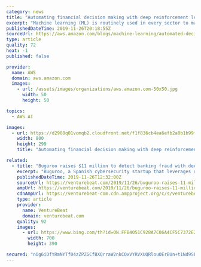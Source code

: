 ```yaml
---
category: news
title: "Automating financial decision making with deep reinforcement learning"
excerpt: "Machine learning (ML) is routinely used in every sector to make predictions. But beyond simple predictions, making decisions is more complicated because non-optimal short-term decisions are sometimes preferred or even necessary to enable long-term, strategic goals. Optimizing policies to make sequential"
publishedDateTime: 2019-11-26T20:18:55Z
sourceUrl: https://aws.amazon.com/blogs/machine-learning/automated-decision-making-with-deep-reinforcement-learning/
type: article
quality: 72
heat: -1
published: false

provider:
  name: AWS
  domain: aws.amazon.com
  images:
    - url: /assets/images/organizations/aws.amazon.com-50x50.jpg
      width: 50
      height: 50

topics:
  - AWS AI

images:
  - url: https://d2908q01vomqb2.cloudfront.net/f1f836cb4ea6efb2a0b1b99f41ad8b103eff4b59/2019/11/11/automated-decision-making-5.gif
    width: 800
    height: 299
    title: "Automating financial decision making with deep reinforcement learning"

related:
  - title: "Buguroo raises $11 million to detect banking fraud with deep learning and behavioral biometrics"
    excerpt: "Buguroo, a Spanish cybersecurity startup that leverages deep learning and behavioral biometrics to help banks spot fraudulent activity, has raised $11 million in a series A round led by Silicon Valley’s Ten Eleven Ventures and Spain’s Seaya Ventures, with participation from Conexo Ventures and Inveready Technology Investment Group."
    publishedDateTime: 2019-11-26T12:32:00Z
    sourceUrl: https://venturebeat.com/2019/11/26/buguroo-raises-11-million-to-detect-banking-fraud-with-deep-learning-and-behavioral-biometrics/
    ampUrl: https://venturebeat.com/2019/11/26/buguroo-raises-11-million-to-detect-banking-fraud-with-deep-learning-and-behavioral-biometrics/amp/
    cdnAmpUrl: https://venturebeat-com.cdn.ampproject.org/c/s/venturebeat.com/2019/11/26/buguroo-raises-11-million-to-detect-banking-fraud-with-deep-learning-and-behavioral-biometrics/amp/
    type: article
    provider:
      name: VentureBeat
      domain: venturebeat.com
    quality: 92
    images:
      - url: https://www.bing.com/th?id=ON.FFB4051C928A7C06A4CF5C7372E24351
        width: 700
        height: 390

secured: "nOg6iDfYRmNYTf04zZPZGCfBXQrraW2nkCOxVYRVXUQRlouOErBUn+t1Nd9SFpmcclQVNbmCBVcKBYr8j5fHSBe8rEKFTs3OYrp/k7NmY1uCQUb0CwtbOD4rFlo9L3cDoHzyB1QPS8hSAcHeBBfSE3gI5dmezT7dTENsHxHAJ6FxWBNaJebk5JfmjoaY5tL0jpWrAUzXgcHmgYHWq9T/1KP4N2Nm0+4f8l/1xmVrcvTIlvP8A1nx7JoYg8egCT7gDy5ouDtKSB0DQb08uRrqkQ==;ktzg4xwk96PbawtJU319uA=="
---
```


